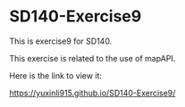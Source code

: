 # SD140-Exercise9
This is exercise9 for SD140.

This exercise is related to the use of mapAPI.

Here is the link to view it:

https://yuxinli915.github.io/SD140-Exercise9/
